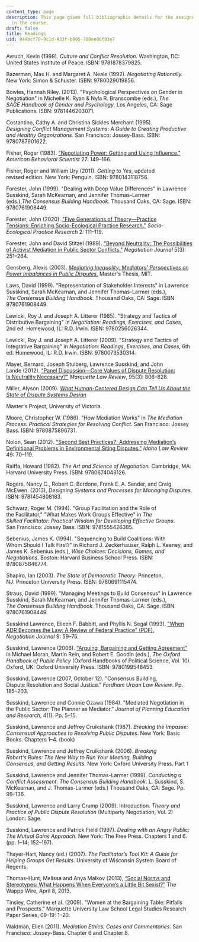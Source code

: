 ```yaml
---
content_type: page
description: This page gives full bibliographic details for the assigned readings
  in the course.
draft: false
title: Readings
uid: 844bcf70-9c1d-433f-b805-788ee06f83e7
---
```

Avruch, Kevin (1998). *Culture and Conflict Resolution.* Washington, DC: United States Institute of Peace. ISBN: 9781878379825.

Bazerman, Max H. and Margaret A. Neale (1992). *Negotiating Rationally.* New York: Simon & Schuster. ISBN: 9780029019856.

Bowles, Hannah Riley. (2013). "Psychological Perspectives on Gender in Negotiation" in Michelle K. Ryan & Nyla R. Branscombe (eds.), *The SAGE Handbook of Gender and Psychology*. Los Angeles, CA: Sage Publications. ISBN: 9781446203071.

Costantino, Cathy A. and Christina Sickles Merchant (1995). *Designing Conflict Management Systems: A Guide to Creating Productive and Healthy Organizations.* San Francisco: Jossey-Bass. ISBN: 9780787901622.

Fisher, Roger (1983). ["Negotiating Power: Getting and Using Influence."](https://journals.sagepub.com/doi/10.1177/000276483027002004) *American Behavioral Scientist* 27: 149–166.

Fisher, Roger and William Ury (2011). *Getting to Yes*, updated revised edition. New York: Penguin. ISBN: 9780143118756.

Forester, John (1999). "Dealing with Deep Value Differences" in Lawrence Susskind, Sarah McKearnan, and Jennifer Thomas-Larmer (eds.),*The Consensus Building Handbook*. Thousand Oaks, CA: Sage. ISBN: 9780761908449.

Forester, John (2020). ["Five Generations of Theory—Practice Tensions: Enriching Socio-Ecological Practice Research."](https://link.springer.com/article/10.1007/s42532-019-00033-3) *Socio-Ecological Practice Research* 2: 111–119.

Forester, John and David Stitzel (1989). ["Beyond Neutrality: The Possibilities of Activist Mediation in Public Sector Conflicts."](https://onlinelibrary.wiley.com/doi/10.1111/j.1571-9979.1989.tb00521.x) *Negotiation Journal* 5(3): 251–264.

Gensberg, Alexis (2003). [*Mediating Inequality: Mediators’ Perspectives on Power Imbalances in Public Disputes*.](https://dspace.mit.edu/handle/1721.1/66400) Master's Thesis, MIT.

Laws, David (1999). "Representation of Stakeholder Interests" in Lawrence Susskind, Sarah McKearnan, and Jennifer Thomas-Larmer (eds.), *The Consensus Building Handbook.* Thousand Oaks, CA: Sage. ISBN: 9780761908449.

Lewicki, Roy J. and Joseph A. Litterer (1985). "Strategy and Tactics of Distributive Bargaining" in *Negotiation: Readings, Exercises, and Cases*, 2nd ed. Homewood, IL: R.D. Irwin. ISBN: 9780256026344.

Lewicki, Roy J. and Joseph A. Litterer (2009). "Strategy and Tactics of Integrative Bargaining" in *Negotiation: Readings, Exercises, and Cases*, 6th ed. Homewood, IL: R.D. Irwin. ISBN: 9780073530314.

Mayer, Bernard, Joseph Stulberg, Lawrence Susskind, and John Lande (2012). ["Panel Discussion—Core Values of Dispute Resolution: Is Neutrality Necessary?"](https://scholarship.law.marquette.edu/mulr/vol95/iss3/4/) *Marquette Law Review*, 95(3): 806–828. 

Miller, Alyson (2009). [*What Human-Centered Design Can Tell Us About the State of Dispute Systems Design*](https://dspace.library.uvic.ca/handle/1828/10882) 

Master's Project, University of Victoria.

Moore, Christopher W. (1986). "How Mediation Works" in *The Mediation Process: Practical Strategies for Resolving Conflict.* San Francisco: Jossey Bass. ISBN: 9780875896731.

Nolon, Sean (2012). ["Second Best Practices?: Addressing Mediation’s Definitional Problems in Environmental Siting Disputes."](https://m.heinonline.org/HOL/Page?collection=journals&handle=hein.journals/idlr49&id=72&men_tab=srchresults) *Idaho Law Review* 49: 70–119.

Raiffa, Howard (1982). *The Art and Science of Negotiation*. Cambridge, MA: Harvard University Press. ISBN: 9780674048126.

Rogers, Nancy C., Robert C. Bordone, Frank E. A. Sander, and Craig McEwen. (2013), *Designing Systems and Processes for Managing Disputes*. ISBN: 9781454808183.

Schwarz, Roger M. (1994). "Group Facilitation and the Role of the Facilitator," "What Makes Work Groups Effective" in *The Skilled Facilitator: Practical Wisdom for Developing Effective Groups*. San Francisco: Jossey Bass. ISBN: 9781555426385.

Sebenius, James K. (1994). "Sequencing to Build Coalitions: With Whom Should I Talk First?" in Richard J. Zeckerhauser, Ralph L. Keeney, and James K. Sebenius (eds.), *Wise Choices: Decisions, Games, and Negotiations*. Boston: Harvard Business School Press. ISBN: 9780875846774.

Shapiro, Ian (2003). *The State of Democratic Theory*. Princeton, NJ: Princeton University Press. ISBN: 9780691115474.

Straus, David (1999). "Managing Meetings to Build Consensus" in Lawrence Susskind, Sarah McKearnan, and Jennifer Thomas-Larmer (eds.), *The Consensus Building Handbook.* Thousand Oaks, CA: Sage. ISBN: 9780761908449.

Susskind Lawrence, Eileen F. Babbitt, and Phyllis N. Segal (1993). ["When ADR Becomes the Law: A Review of Federal Practice" (PDF).](https://susskindreader.mit.edu/sites/default/files/When%20ADR%20Becomes%20the%20Law.pdf) *Negotiation Journal* 9: 59–75.

Susskind, Lawrence (2006). ["Arguing, Bargaining and Getting Agreement"](https://academic.oup.com/edited-volume/28180/chapter/213052215) in Michael Moran, Martin Rein, and Robert E. Goodin (eds.), *The Oxford Handbook of Public Policy* (Oxford Handbooks of Political Science, Vol. 10). Oxford, UK: Oxford University Press. ISBN: 9780199548453.

Susskind, Lawrence (2007, October 12). "Consensus Building, Dispute Resolution and Social Justice." *Fordham Urban Law Review*. Pp. 185–203.

Susskind, Lawrence and Connie Ozawa (1984). "Mediated Negotiation in the Public Sector: The Planner as Mediator." *Journal of Planning Education and Research*, 4(1). Pp. 5–15.

Susskind, Lawrence and Jeffrey Cruikshank (1987). *Breaking the Impasse: Consensual Approaches to Resolving Public Disputes*. New York: Basic Books. Chapters 1–4. (book) 

Susskind, Lawrence and Jeffrey Cruikshank (2006). *Breaking Robert’s Rules: The New Way to Run Your Meeting, Building Consensus, and Getting Results*. New York: Oxford University Press. Part 1

Susskind, Lawrence and Jennifer Thomas-Larmer (1999). *Conducting a Conflict Assessment. The Consensus Building Handbook*. L. Susskind, S. McKearnan, and J. Thomas-Larmer (eds.) Thousand Oaks, CA: Sage. Pp. 99–136.

Susskind, Lawrence and Larry Crump (2009). Introduction. *Theory and Practice of Public Dispute Resolution* (Multiparty Negotiation, Vol. 2) London: Sage.

Susskind, Lawrence and Patrick Field (1997). *Dealing with an Angry Public: The Mutual Gains Approach*. New York: The Free Press. Chapters 1 and 6. (pp. 1–14; 152–197).

Thayer-Hart, Nancy (ed.) (2007). *The Facilitator’s Tool Kit: A Guide for Helping Groups Get Results*. University of Wisconsin System Board of Regents

Thomas-Hunt, Melissa and Anya Malkov (2013), [“Social Norms and Stereotypes: What Happens When Everyone’s a Little Bit Sexist?”](http://wapppwire.blogspot.com/2013/04/social-norms-and-stereotypes-what.html) The Wappp Wire, April 8, 2013.

Tinsley, Catherine et al. (2009). "Women at the Bargaining Table: Pitfalls and Prospects." Marquette University Law School Legal Studies Research Paper Series, 09-19: 1–20.

Waldman, Ellen (2011). *Mediation Ethics: Cases and Commentaries*. San Francisco: Jossey-Bass. Chapter 6 and Chapter 8.